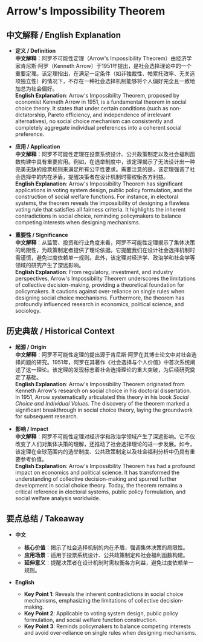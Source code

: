 # Arrow's Impossibility Theorem

## 中文解释 / English Explanation

* **定义 / Definition**  
  **中文解释**：阿罗不可能性定理（Arrow's Impossibility Theorem）由经济学家肯尼斯·阿罗（Kenneth Arrow）于1951年提出，是社会选择理论中的一个重要定理。该定理指出，在满足一定条件（如非独裁性、帕累托效率、无关选项独立性）的情况下，不存在一种社会选择机制能够将个人偏好完全且一致地加总为社会偏好。  
  **English Explanation**: Arrow's Impossibility Theorem, proposed by economist Kenneth Arrow in 1951, is a fundamental theorem in social choice theory. It states that under certain conditions (such as non-dictatorship, Pareto efficiency, and independence of irrelevant alternatives), no social choice mechanism can consistently and completely aggregate individual preferences into a coherent social preference.

* **应用 / Application**  
  **中文解释**：阿罗不可能性定理在投票系统设计、公共政策制定以及社会福利函数构建中具有重要应用。例如，在选举制度中，该定理揭示了无法设计出一种完美无缺的投票规则来满足所有公平性要求。需要注意的是，该定理强调了社会选择中的内在矛盾，提醒决策者在设计机制时需权衡各方利益。  
  **English Explanation**: Arrow's Impossibility Theorem has significant applications in voting system design, public policy formulation, and the construction of social welfare functions. For instance, in electoral systems, the theorem reveals the impossibility of designing a flawless voting rule that satisfies all fairness criteria. It highlights the inherent contradictions in social choice, reminding policymakers to balance competing interests when designing mechanisms.

* **重要性 / Significance**  
  **中文解释**：从监管、投资和行业角度来看，阿罗不可能性定理揭示了集体决策的局限性，为政策制定者提供了理论依据。它提醒我们在设计社会选择机制时需谨慎，避免过度依赖单一规则。此外，该定理对经济学、政治学和社会学等领域的研究产生了深远影响。  
  **English Explanation**: From regulatory, investment, and industry perspectives, Arrow's Impossibility Theorem underscores the limitations of collective decision-making, providing a theoretical foundation for policymakers. It cautions against over-reliance on single rules when designing social choice mechanisms. Furthermore, the theorem has profoundly influenced research in economics, political science, and sociology.

## 历史典故 / Historical Context

* **起源 / Origin**  
  **中文解释**：阿罗不可能性定理的提出源于肯尼斯·阿罗在其博士论文中对社会选择问题的研究。1951年，阿罗在其著作《社会选择与个人价值》中首次系统阐述了这一理论。该定理的发现标志着社会选择理论的重大突破，为后续研究奠定了基础。  
  **English Explanation**: Arrow's Impossibility Theorem originated from Kenneth Arrow's research on social choice in his doctoral dissertation. In 1951, Arrow systematically articulated this theory in his book *Social Choice and Individual Values*. The discovery of the theorem marked a significant breakthrough in social choice theory, laying the groundwork for subsequent research.

* **影响 / Impact**  
  **中文解释**：阿罗不可能性定理对经济学和政治学领域产生了深远影响。它不仅改变了人们对集体决策的理解，还推动了社会选择理论的进一步发展。如今，该定理在全球范围内的选举制度、公共政策制定以及社会福利分析中仍具有重要参考价值。  
  **English Explanation**: Arrow's Impossibility Theorem has had a profound impact on economics and political science. It has transformed the understanding of collective decision-making and spurred further development in social choice theory. Today, the theorem remains a critical reference in electoral systems, public policy formulation, and social welfare analysis worldwide.

## 要点总结 / Takeaway

* **中文**  
  - **核心价值**：揭示了社会选择机制的内在矛盾，强调集体决策的局限性。  
  - **应用场景**：适用于投票系统设计、公共政策制定和社会福利函数构建。  
  - **延伸意义**：提醒决策者在设计机制时需权衡各方利益，避免过度依赖单一规则。

* **English**  
  - **Key Point 1**: Reveals the inherent contradictions in social choice mechanisms, emphasizing the limitations of collective decision-making.  
  - **Key Point 2**: Applicable to voting system design, public policy formulation, and social welfare function construction.  
  - **Key Point 3**: Reminds policymakers to balance competing interests and avoid over-reliance on single rules when designing mechanisms.